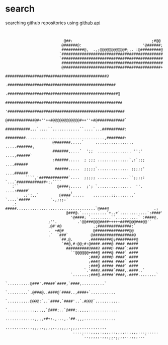 # search
searching github repositories
using [github api](https://developer.github.com/v3/)
<pre><code>                                                                                
                                                                                                
                          @##:                                   ;#@@                           
                         @######@:                           '@######;                          
                         ##########@,  .,;@@@@@@@@@@@#;,. :@#########@                          
                        `#############################################                          
                        `#############################################                          
                         #############################################                          
                         @###########################################+                          
                         #############################################@                         
                       .################################################                        
                      .#################################################@                       
                      ####################################################                      
                     '####################################################                      
                     @############@#+''++#@@@@@@@@@@@@#++''+#@############`                     
                     ###########,..`....``............``....`..,##########:                     
                     #########...................................,########:                     
                     @#######.....`     .................     .....#######,                     
                     #######,....`  ';;  ............... '';'  ....,######`                     
                     :######.....  ; ;;; ..............`,:`;;;  ....######                      
                      ######.....  ;;;;;`.............. ;;;;;'  ....######                      
         ````,'#############`....  ;;;;; ..............``;;;;: `...`#############+;.````        
   :``                 @####;.....  ;'; `...............  ''.  ....:#####`                 `,   
        .;':,,`         @####`.....    ........;;........`   `....`#####         `.,;;;:`       
   .:                    #####...................................`@###@                    .;   
                           @###@.`...........`+..+`............`:####'                          
                             '@####; `.........``..........` :####@,                            
                   ;''.         .'@@###@@@####+++++####@@@###@@'`                               
                   ,@#'#@              .;###############:`                                      
                   .  +#@#             @###############@@                                       
                   .`  `###`          @##################@                                      
                        `##,@.       .#########@;#########@                                     
                         `##@,#:@@;#:@####.####@ #### #####                                     
                           ##########@###@ ####@ ####`:####                                     
                             `'@@@@@@+###@ ####@ ####` ####                                     
                                     ;###@ ####@ ####` ####                                     
                                     ;###@ ##### ####` ####                                     
                                     ;###@ ##### ####` ####                                     
                                   `.'###@.#####`####,.####..`                                  
                             `.......;###@.#####`####,.####........`                            
                          `..........@###'.#####`####,`####,..........`                         
                        `.........`.@###@..####@`####..,####+`...........                       
                       `..........@@@@:`..`####,`####'..`.#@@@`...........                      
                       `............,,,,,`@###;..`@###;.,,,,..............                      
                        .............,,,,+#+:.,...,.'##.,,,..............                       
                          ............,,,,.,,,,..,,,,,.,,,,............                         
                             `........,,,,.,,,,..,,,,..,,,,.........                            
                                  `..,,,,,.,,,,,.,,,,..,,,,...`                                 
                                              `` ``                                             

</code></pre>                                                                                

